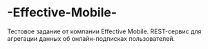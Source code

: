 # -Effective-Mobile-
Тестовое задание от компании Effective Mobile. REST-сервис для агрегации данных об онлайн-подписках пользователей.


